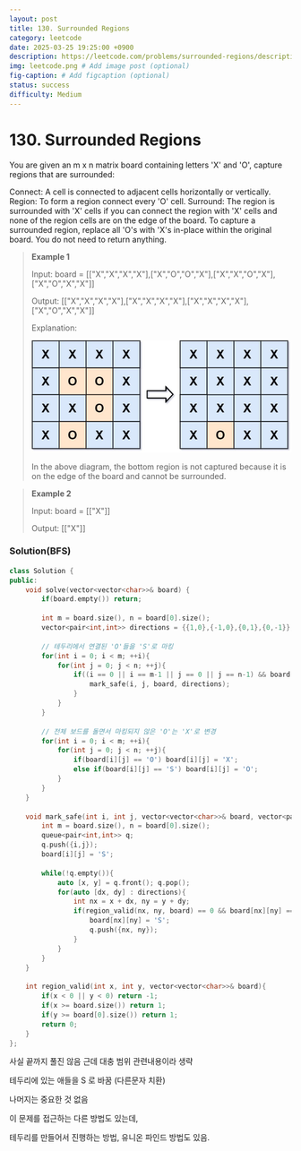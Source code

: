 ```yaml
---
layout: post
title: 130. Surrounded Regions
category: leetcode
date: 2025-03-25 19:25:00 +0900
description: https://leetcode.com/problems/surrounded-regions/description/?envType=study-plan-v2&envId=top-interview-150
img: leetcode.png # Add image post (optional)
fig-caption: # Add figcaption (optional)
status: success
difficulty: Medium
---
```


# 130. Surrounded Regions

You are given an m x n matrix board containing letters 'X' and 'O', capture regions that are surrounded:

Connect: A cell is connected to adjacent cells horizontally or vertically.
Region: To form a region connect every 'O' cell.
Surround: The region is surrounded with 'X' cells if you can connect the region with 'X' cells and none of the region cells are on the edge of the board.
To capture a surrounded region, replace all 'O's with 'X's in-place within the original board. You do not need to return anything.

 

> **Example 1**
> 
> Input: board = [["X","X","X","X"],["X","O","O","X"],["X","X","O","X"],["X","O","X","X"]]
> 
> Output: [["X","X","X","X"],["X","X","X","X"],["X","X","X","X"],["X","O","X","X"]]
> 
> Explanation:
> 
> <img src="../../imgs/130-1.jpg" alt="133" width="500"/>
> 
> In the above diagram, the bottom region is not captured because it is on the edge of the board and cannot be surrounded.

> **Example 2**
> 
> Input: board = [["X"]]
> 
> Output: [["X"]]


### Solution(BFS)
```cpp
class Solution {
public:
    void solve(vector<vector<char>>& board) {
        if(board.empty()) return;

        int m = board.size(), n = board[0].size();
        vector<pair<int,int>> directions = {{1,0},{-1,0},{0,1},{0,-1}};

        // 테두리에서 연결된 'O'들을 'S'로 마킹
        for(int i = 0; i < m; ++i){
            for(int j = 0; j < n; ++j){
                if((i == 0 || i == m-1 || j == 0 || j == n-1) && board[i][j] == 'O'){
                    mark_safe(i, j, board, directions);
                }
            }
        }

        // 전체 보드를 돌면서 마킹되지 않은 'O'는 'X'로 변경
        for(int i = 0; i < m; ++i){
            for(int j = 0; j < n; ++j){
                if(board[i][j] == 'O') board[i][j] = 'X';
                else if(board[i][j] == 'S') board[i][j] = 'O';
            }
        }
    }

    void mark_safe(int i, int j, vector<vector<char>>& board, vector<pair<int,int>>& directions) {
        int m = board.size(), n = board[0].size();
        queue<pair<int,int>> q;
        q.push({i,j});
        board[i][j] = 'S';

        while(!q.empty()){
            auto [x, y] = q.front(); q.pop();
            for(auto [dx, dy] : directions){
                int nx = x + dx, ny = y + dy;
                if(region_valid(nx, ny, board) == 0 && board[nx][ny] == 'O'){
                    board[nx][ny] = 'S';
                    q.push({nx, ny});
                }
            }
        }
    }

    int region_valid(int x, int y, vector<vector<char>>& board){
        if(x < 0 || y < 0) return -1;
        if(x >= board.size()) return 1;
        if(y >= board[0].size()) return 1;
        return 0;
    }
};

```

사실 끝까지 풀진 않음 근데 대충 범위 관련내용이라 생략

테두리에 있는 애들을 S 로 바꿈 (다른문자 치환)

나머지는 중요한 것 없음

이 문제를 접근하는 다른 방법도 있는데, 

테두리를 만들어서 진행하는 방법, 유니온 파인드 방법도 있음. 